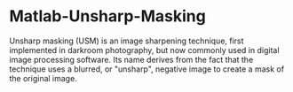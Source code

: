 # Matlab-Unsharp-Masking
Unsharp masking (USM) is an image sharpening technique, first implemented in darkroom photography, but now commonly used in digital image processing software. Its name derives from the fact that the technique uses a blurred, or "unsharp", negative image to create a mask of the original image.
